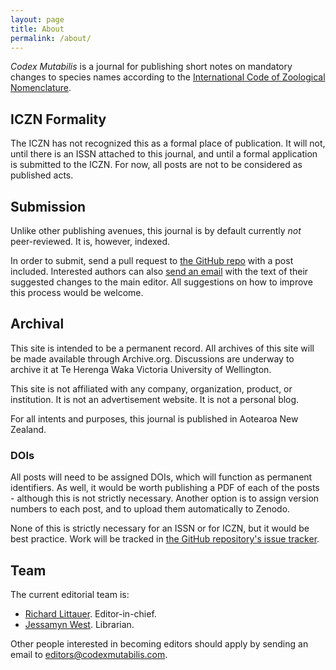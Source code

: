 ```yaml
---
layout: page
title: About
permalink: /about/
---
```


*Codex Mutabilis* is a journal for publishing short notes on mandatory changes to species names according to the [International Code of Zoological Nomenclature](https://www.iczn.org/).

## ICZN Formality

The ICZN has not recognized this as a formal place of publication. It will not, until there is an ISSN attached to this journal, and until a formal application is submitted to the ICZN. For now, all posts are not to be considered as published acts.

## Submission

Unlike other publishing avenues, this journal is by default currently *not* peer-reviewed. It is, however, indexed.

In order to submit, send a pull request to [the GitHub repo](https://github.com/RichardLitt/codexmutabilis.com/) with a post included. Interested authors can also [send an email](mailto:editors@codexmutabilis.com) with the text of their suggested changes to the main editor. All suggestions on how to improve this process would be welcome.

## Archival

This site is intended to be a permanent record. All archives of this site will be made available through Archive.org. Discussions are underway to archive it at Te Herenga Waka Victoria University of Wellington.

This site is not affiliated with any company, organization, product, or institution. It is not an advertisement website. It is not a personal blog.

For all intents and purposes, this journal is published in Aotearoa New Zealand.

### DOIs

All posts will need to be assigned DOIs, which will function as permanent identifiers. As well, it would be worth publishing a PDF of each of the posts - although this is not strictly necessary. Another option is to assign version numbers to each post, and to upload them automatically to Zenodo.

None of this is strictly necessary for an ISSN or for ICZN, but it would be best practice. Work will be tracked in [the GitHub repository's issue tracker](https://github.com/RichardLitt/codexmutabilis.com/issues).

## Team

The current editorial team is:

* [Richard Littauer](https://burntfen.com). Editor-in-chief.
* [Jessamyn West](https://en.wikipedia.org/wiki/Jessamyn_West_(librarian)). Librarian.

Other people interested in becoming editors should apply by sending an email to [editors@codexmutabilis.com](mailto:editors@codexmutabilis.com).
